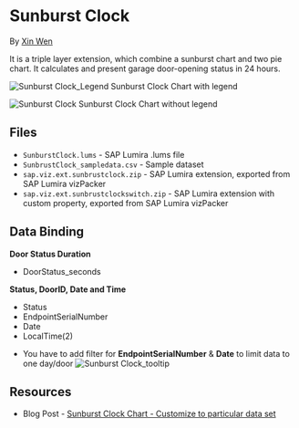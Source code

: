 Sunburst Clock
=================================================
By [Xin Wen](http://scn.sap.com/people/wendy.xin.wen)<br>

It is a triple layer extension, which combine a sunburst chart and two pie chart. It calculates and present garage door-opening status in 24 hours.

![Sunburst Clock_Legend](https://github.com/SAP/lumira-extension-viz/blob/master/Sunburst_Clock_Chart/images/Sunburst_Clock_Legend.png)
Sunburst Clock Chart with legend

![Sunburst Clock](https://github.com/SAP/lumira-extension-viz/blob/master/Sunburst_Clock_Chart/images/Sunburst_Clock_basic.png)
Sunburst Clock Chart without legend

Files
-----------
* `SunburstClock.lums` - SAP Lumira .lums file
* `SunbrustClock_sampledata.csv` - Sample dataset
* `sap.viz.ext.sunbrustclock.zip` - SAP Lumira extension, exported from SAP Lumira vizPacker
* `sap.viz.ext.sunbrustclockswitch.zip` - SAP Lumira extension with custom property, exported from SAP Lumira vizPacker

Data Binding
---------------
<strong>Door Status Duration</strong>
* DoorStatus_seconds

<strong>Status, DoorID, Date and Time</strong>
* Status 
* EndpointSerialNumber
* Date
* LocalTime(2)

- You have to add filter for **EndpointSerialNumber** & **Date** to limit data to one day/door
![Sunburst Clock_tooltip](https://github.com/SAP/lumira-extension-viz/blob/master/Sunburst_Clock_Chart/images/Sunburst_Clock_filters.png)

Resources
-----------
* Blog Post - [Sunburst Clock Chart - Customize to particular data set](http://scn.sap.com/community/lumira/blog/2016/01/19/sunburst-clock-chart--customize-to-particular-data-set)